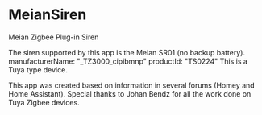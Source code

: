 # MeianSiren
Meian Zigbee Plug-in Siren

The siren supported by this app is the Meian SR01 (no backup battery).
    manufacturerName: "_TZ3000_cipibmnp"
    productId: "TS0224"
This is a Tuya type device.
 
This app was created based on information in several forums (Homey and Home Assistant).
Special thanks to Johan Bendz for all the work done on Tuya Zigbee devices.
  
